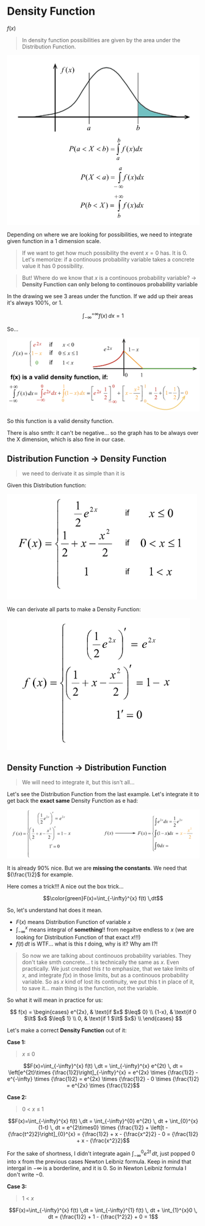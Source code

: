 # Density Function

$f(x)$

> In density function possibilities are given by the area under the Distribution Function.

![Density Function](https://github.com/ernestdolog/probability-theory/blob/main/assets/density_function_1.png)

Depending on where we are looking for possibilities, we need to integrate given function in a 1 dimension scale.

> If we want to get how much possibility the event $x=0$ has. It is 0. Let's memorize: if a continouos probability variable takes a concrete value it has 0 possibility.

> But! Where do we know that $x$ is a continouos probability variable? -> **Density Function can only belong to continouos probability variable**

In the drawing we see 3 areas under the function. If we add up their areas it's always 100%, or 1.

$$\int_{-\infty}^{+\infty} f(x) \,dx= 1$$

So...

![Density Function Vlidity Check](https://github.com/ernestdolog/probability-theory/blob/main/assets/density_function_2.png)

So this function is a valid density function.

There is also smth: it can't be negative... so the graph has to be always over the X dimension, which is also fine in our case.

## Distribution Function -> Density Function

> we need to derivate it as simple than it is

Given this Distribution function:

![Distribution Function](https://github.com/ernestdolog/probability-theory/blob/main/assets/density_function_3.png)

We can derivate all parts to make a Density Function:

![Distribution Function](https://github.com/ernestdolog/probability-theory/blob/main/assets/density_function_4.png)


## Density Function -> Distribution Function

> We will need to integrate it, but this isn't all...

Let's see the Distribution Function from the last example. Let's integrate it to get back the **exact same** Density Function as e had:

![Problematic Density Function Generation](https://github.com/ernestdolog/probability-theory/blob/main/assets/density_function_5.png)

It is already 90% nice. But we are **missing the constants**. We need that ${\frac{1}2}$ for example.

Here comes a trick!!! A nice out the box trick...

$$\color{green}F(x)=\int_{-\infty}^{x} f(t) \,dt$$

So, let's understand hat does it mean.

 - $F(x)$ means Distribution Function of variable $x$
 - $\int_{-\infty}^{x}$ means integral of **something**!! from negaitve endless to $x$ (we are looking for Distribution Function of that exact $x$!!!)
 - $f(t) \,dt$ is WTF... what is this $t$ doing, why is it? Why am I?!

> So now we are talking about continouos probability variables. They don't take smth concrete... t is technically the same as $x$. Even practically. We just created this $t$ to emphasize, that we take limits of $x$, and integrate $f(x)$ in those limits, but as a continouos probability variable. So as $x$ kind of lost its continuity, we put this t in place of it, to save it... main thing is the function, not the variable.

So what it will mean in practice for us:

$$   f(x) =
\begin{cases}
e^{2x},  & \text{if $x$ $\leq$ 0} \\
{1-x}, & \text{if 0 $\lt$ $x$ $\leq$ 1} \\
0,  & \text{if 1 $\lt$ $x$} \\
\end{cases} $$

Let's make a correct **Density Function** out of it:

**Case 1:**

> $x$ $\leq$ 0

$$F(x)=\int_{-\infty}^{x} f(t) \,dt = \int_{-\infty}^{x} e^{2t} \, dt = \left[e^{2t}\times {\frac{1}2}\right]_{-\infty}^{x} = e^{2x} \times {\frac{1}2} - e^{-\infty} \times {\frac{1}2} = e^{2x} \times {\frac{1}2} - 0 \times {\frac{1}2} = e^{2x} \times {\frac{1}2}$$

**Case 2:**

> 0 $\lt$ $x$ $\leq$ 1

$$F(x)=\int_{-\infty}^{x} f(t) \,dt = \int_{-\infty}^{0} e^{2t} \, dt + \int_{0}^{x}(1-t) \, dt = e^{2\times0} \times {\frac{1}2} + \left[t - {\frac{t^2}2}\right]_{0}^{x} = {\frac{1}2} + x - {\frac{x^2}2} - 0 = {\frac{1}2} + x - {\frac{x^2}2}$$

For the sake of shortness, I didn't integrate again $\int_{-\infty}^{0} e^{2t} \, dt$, just popped 0 into x from the previous cases Newton Leibniz formula. Keep in mind that intergal in $-\infty$ is a borderline, and it is 0. So in Newton Leibniz formula I don't write $- 0$.

**Case 3:**

> 1 $\lt$ $x$

$$F(x)=\int_{-\infty}^{x} f(t) \,dt = \int_{-\infty}^{1} f(t) \, dt + \int_{1}^{x}0 \, dt = {\frac{1}2} + 1 - {\frac{1^2}2} + 0 = 1$$